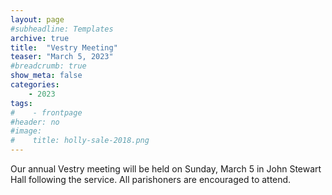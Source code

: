 ```yaml
---
layout: page
#subheadline: Templates
archive: true
title:  "Vestry Meeting"
teaser: "March 5, 2023"
#breadcrumb: true
show_meta: false
categories:
    - 2023
tags:
#    - frontpage
#header: no
#image:
#    title: holly-sale-2018.png
---
```

Our annual Vestry meeting will be held on Sunday, March 5 in John Stewart Hall following the service.  All parishoners are encouraged to attend.
